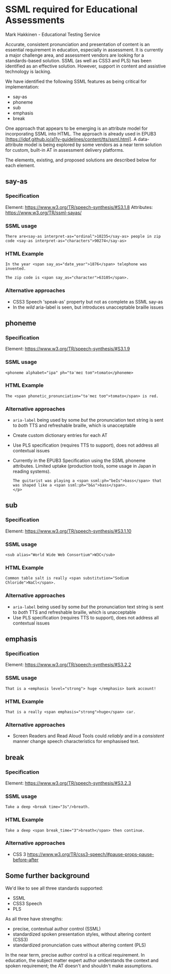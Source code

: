 # SSML required for Educational Assessments
Mark Hakkinen - Educational Testing Service

Accurate, consistent pronunciation and presentation of content is an essential requirement in education, especially in assessment. It is currently a major challenge area, and assessment vendors are looking for a standards-based solution.  SSML (as well as CSS3 and PLS) has been identified as an effective solution. However, support in content and assistive technology is lacking.

We have identified the following SSML features as being critical for implementation:

* say-as
* phoneme
* sub
* emphasis
* break

One approach that appears to be emerging is an attribute model for incorporating SSML into HTML.  The approach is already used in EPUB3 [https://idpf.github.io/a11y-guidelines/content/tts/ssml.html]. A data-attribute model is being explored by some vendors as a near term solution for custom, built-in AT in assessment delivery platforms.

The elements, existing, and proposed solutions are described below for each element.

## say-as
### Specification
Element: https://www.w3.org/TR/speech-synthesis/#S3.1.8
Attributes: https://www.w3.org/TR/ssml-sayas/

### SSML usage

```There are<say-as interpret-as="ordinal">10235</say-as> people in zip code <say-as interpret-as="characters">90274</say-as>```

### HTML Example

```In the year <span say_as="date_year">1876</span> telephone was invented.```

```The zip code is <span say_as="character">63105</span>.```

### Alternative approaches

* CSS3 Speech 'speak-as' property but not as complete as SSML say-as
* In the *wild* aria-label is seen, but introduces unacceptable braille issues

## phoneme
### Specification
Element: https://www.w3.org/TR/speech-synthesis/#S3.1.9

### SSML usage
```<phoneme alphabet="ipa" ph="təˈmeɪ toʊ">tomato</phoneme>```

### HTML Example
```The <span phonetic_pronunciation="təˈmeɪ toʊ">tomato</span> is red.```

### Alternative approaches

* `aria-label` being used by some *but* the pronunciation text string is sent to *both* TTS and refreshable braille, which is unacceptable 
* Create custom dictionary entries for each AT
* Use PLS specification (requires TTS to support), does not address all contextual issues
* Currently in the EPUB3 Specification using the SSML phoneme attributes. Limited uptake (production tools, some usage in Japan in reading systems).

   ```<p>
   The guitarist was playing a <span ssml:ph="beIs">bass</span> that was shaped like a <span ssml:ph="b&s">bass</span>.
   </p>
   ```

## sub
### Specification
Element: https://www.w3.org/TR/speech-synthesis/#S3.1.10

### SSML usage

```<sub alias="World Wide Web Consortium">W3C</sub>```

### HTML Example
```Common table salt is really <span substitution="Sodium Chloride">NaCl</span>.```

### Alternative approaches

* `aria-label` being used by some *but* the pronunciation text string is sent to *both* TTS and refreshable braille, which is unacceptable
* Use PLS specification (requires TTS to support), does not address all contextual issues

## emphasis
### Specification
Element: https://www.w3.org/TR/speech-synthesis/#S3.2.2

### SSML usage
```That is a <emphasis level="strong"> huge </emphasis> bank account!```
  
### HTML Example
```That is a really <span emphasis="strong">huge</span> car.```

### Alternative approaches

* Screen Readers and Read Aloud Tools could *reliably* and in a *consistent* manner change speech characteristics for emphasised text. 

## break
### Specification
Element: https://www.w3.org/TR/speech-synthesis/#S3.2.3

### SSML usage

```Take a deep <break time="3s"/>breath.```

### HTML Example
```Take a deep <span break_time="3">breath</span> then continue.``` 

### Alternative approaches

* CSS 3 https://www.w3.org/TR/css3-speech/#pause-props-pause-before-after


## Some further background

We'd like to see all three standards supported:

* SSML
* CSS3 Speech
* PLS

As all three have strengths: 

* precise, contextual author control (SSML)
* standardized spoken presentation styles, without altering content (CSS3)
* standardized pronunciation cues without altering content (PLS)

In the near term, precise author control is a critical requirement.  In education, the subject matter expert author understands the context and spoken requirement; the AT doesn't and shouldn't make assumptions.

